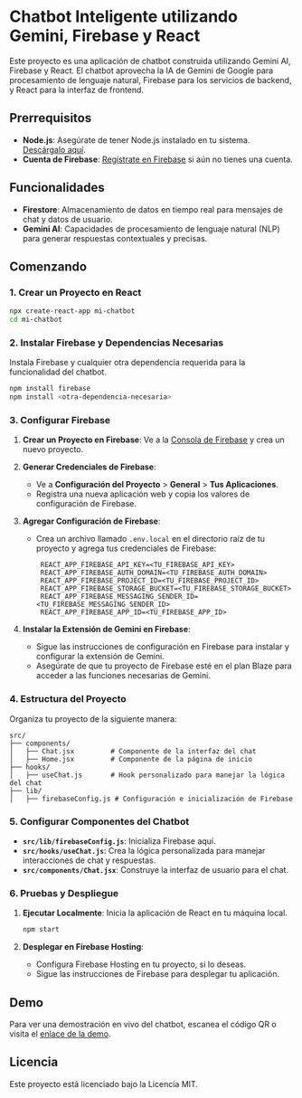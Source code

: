 
# Chatbot Inteligente utilizando Gemini, Firebase y React

Este proyecto es una aplicación de chatbot construida utilizando Gemini AI, Firebase y React. El chatbot aprovecha la IA de Gemini de Google para procesamiento de lenguaje natural, Firebase para los servicios de backend, y React para la interfaz de frontend.

## Prerrequisitos

- **Node.js**: Asegúrate de tener Node.js instalado en tu sistema. [Descárgalo aquí](https://nodejs.org/).
- **Cuenta de Firebase**: [Regístrate en Firebase](https://firebase.google.com/) si aún no tienes una cuenta.

## Funcionalidades

- **Firestore**: Almacenamiento de datos en tiempo real para mensajes de chat y datos de usuario.
- **Gemini AI**: Capacidades de procesamiento de lenguaje natural (NLP) para generar respuestas contextuales y precisas.

## Comenzando

### 1. Crear un Proyecto en React

```bash
npx create-react-app mi-chatbot
cd mi-chatbot
```

### 2. Instalar Firebase y Dependencias Necesarias

Instala Firebase y cualquier otra dependencia requerida para la funcionalidad del chatbot.

```bash
npm install firebase
npm install <otra-dependencia-necesaria>
```

### 3. Configurar Firebase

1. **Crear un Proyecto en Firebase**: Ve a la [Consola de Firebase](https://console.firebase.google.com/) y crea un nuevo proyecto.
2. **Generar Credenciales de Firebase**:
   - Ve a **Configuración del Proyecto** > **General** > **Tus Aplicaciones**.
   - Registra una nueva aplicación web y copia los valores de configuración de Firebase.
3. **Agregar Configuración de Firebase**:
   - Crea un archivo llamado `.env.local` en el directorio raíz de tu proyecto y agrega tus credenciales de Firebase:

     ```plaintext
      REACT_APP_FIREBASE_API_KEY=<TU_FIREBASE_API_KEY>
      REACT_APP_FIREBASE_AUTH_DOMAIN=<TU_FIREBASE_AUTH_DOMAIN>
      REACT_APP_FIREBASE_PROJECT_ID=<TU_FIREBASE_PROJECT_ID>
      REACT_APP_FIREBASE_STORAGE_BUCKET=<TU_FIREBASE_STORAGE_BUCKET>
      REACT_APP_FIREBASE_MESSAGING_SENDER_ID=<TU_FIREBASE_MESSAGING_SENDER_ID>
      REACT_APP_FIREBASE_APP_ID=<TU_FIREBASE_APP_ID>
     ```

4. **Instalar la Extensión de Gemini en Firebase**:
   - Sigue las instrucciones de configuración en Firebase para instalar y configurar la extensión de Gemini.
   - Asegúrate de que tu proyecto de Firebase esté en el plan Blaze para acceder a las funciones necesarias de Gemini.

### 4. Estructura del Proyecto

Organiza tu proyecto de la siguiente manera:

```
src/
├── components/
│   ├── Chat.jsx         # Componente de la interfaz del chat
│   ├── Home.jsx         # Componente de la página de inicio
├── hooks/
│   ├── useChat.js       # Hook personalizado para manejar la lógica del chat
├── lib/
│   ├── firebaseConfig.js # Configuración e inicialización de Firebase
```

### 5. Configurar Componentes del Chatbot

- **`src/lib/firebaseConfig.js`**: Inicializa Firebase aquí.
- **`src/hooks/useChat.js`**: Crea la lógica personalizada para manejar interacciones de chat y respuestas.
- **`src/components/Chat.jsx`**: Construye la interfaz de usuario para el chat.

### 6. Pruebas y Despliegue

1. **Ejecutar Localmente**: Inicia la aplicación de React en tu máquina local.

   ```bash
   npm start
   ```

2. **Desplegar en Firebase Hosting**:
   - Configura Firebase Hosting en tu proyecto, si lo deseas.
   - Sigue las instrucciones de Firebase para desplegar tu aplicación.

## Demo

Para ver una demostración en vivo del chatbot, escanea el código QR o visita el [enlace de la demo](#).

## Licencia

Este proyecto está licenciado bajo la Licencia MIT.
